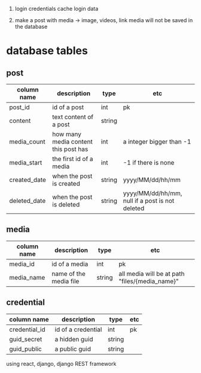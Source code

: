1. login credentials
    cache login data

2. make a post with media -> image, videos, link
    media will not be saved in the database

    
# database tables

## post
|column name|description|type|etc|
|-----------|-----------|----|---|
|post_id|id of a post|int|pk|
|content|text content of a post|string||
|media_count|how many media content this post has|int|a integer bigger than -1|
|media_start|the first id of a media|int|-1 if there is none|
|created_date|when the post is created|string|yyyy/MM/dd/hh/mm|
|deleted_date|when the post is deleted|string|yyyy/MM/dd/hh/mm, null if a post is not deleted|

## media
|column name|description|type|etc|
|-----------|-----------|----|---|
|media_id|id of a media|int|pk|
|media_name|name of the media file|string|all media will be at path "files/{media_name}"|

## credential
|column name|description|type|etc|
|-----------|-----------|----|---|
|credential_id|id of a credential|int|pk|
|guid_secret|a hidden guid|string||
|guid_public|a public guid|string||


using react, django, django REST framework

    
